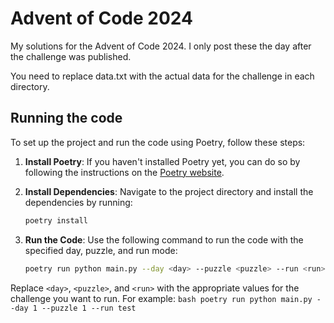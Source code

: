 # Advent of Code 2024
My solutions for the Advent of Code 2024. I only post these the day after the challenge was published.

You need to replace data.txt with the actual data for the challenge in each directory.

## Running the code

To set up the project and run the code using Poetry, follow these steps:

1. **Install Poetry**: If you haven't installed Poetry yet, you can do so by following the instructions on the [Poetry website](https://python-poetry.org/docs/#installation).

2. **Install Dependencies**: Navigate to the project directory and install the dependencies by running:
    ```bash
    poetry install
    ```

3. **Run the Code**: Use the following command to run the code with the specified day, puzzle, and run mode:
    ```bash
    poetry run python main.py --day <day> --puzzle <puzzle> --run <run>
    ```

Replace `<day>`, `<puzzle>`, and `<run>` with the appropriate values for the challenge you want to run. For example:
    ```bash
    poetry run python main.py --day 1 --puzzle 1 --run test
    ```